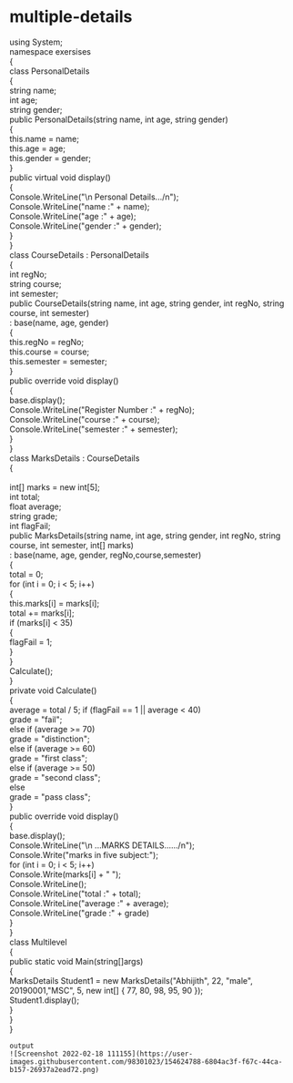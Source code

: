 # multiple-details
using System;<br>
namespace exersises<br>
{<br>
    class PersonalDetails<br>
    {<br>
        string name;<br>
        int age;<br>
        string gender;<br>
        public PersonalDetails(string name, int age, string gender)<br>
        {<br>
            this.name = name;<br>
            this.age = age;<br>
            this.gender = gender;<br>
        }<br>
        public virtual void display()<br>
        {<br>
            Console.WriteLine("\n Personal Details.../n");<br>
            Console.WriteLine("name          :" + name);<br>
            Console.WriteLine("age           :" + age);<br>
            Console.WriteLine("gender        :" + gender);<br>
        }<br>
    }<br>
    class CourseDetails : PersonalDetails<br>
    {<br>
        int regNo;<br>
        string course;<br>
        int semester;<br>
        public CourseDetails(string name, int age, string gender, int regNo, string course, int semester)<br>
                    : base(name, age, gender)<br>
        {<br>
           this.regNo = regNo;<br>
           this.course = course;<br>
          this.semester = semester;<br>
        }<br>
        public override void display()<br>
        {<br>
            base.display();<br>
            Console.WriteLine("Register Number       :" + regNo);<br>
            Console.WriteLine("course                :" + course);<br>
            Console.WriteLine("semester              :" + semester);<br>
        }<br>
    }<br>
    class MarksDetails : CourseDetails<br>
    { <br>      
        int[] marks = new int[5];<br>
        int total;<br>
        float average;<br>
        string grade;<br>
        int flagFail;<br>
        public MarksDetails(string name, int age, string gender, int regNo, string course, int semester, int[] marks)<br>
            : base(name, age, gender, regNo,course,semester)<br>
        {<br>
            total = 0;<br>
            for (int i = 0; i < 5; i++)<br>
            {<br>
                this.marks[i] = marks[i];<br>
                total += marks[i];<br>
                if (marks[i] < 35)<br>
                {<br>
                    flagFail = 1;<br>
                }<br>
            }  <br>
    Calculate();<br>
}<br>
        private void Calculate()<br>
        {<br>
            average = total / 5;
            if (flagFail == 1 || average < 40)<br>
                grade = "fail";<br>
            else if (average >= 70)<br>
                grade = "distinction";<br>
            else if (average >= 60)<br>
                grade = "first class";<br>
            else if (average >= 50)<br>
                grade = "second class";<br>
            else<br>
                grade = "pass class";<br>
        }<br>
        public override void display()<br>
        {<br>
                 base.display();<br>
                Console.WriteLine("\n ...MARKS DETAILS....../n");<br>
                Console.Write("marks in five subject:");<br>
                for (int i = 0; i < 5; i++)<br>
                Console.Write(marks[i] + " ");<br>
                Console.WriteLine();<br>
                Console.WriteLine("total    :" + total);<br>
                Console.WriteLine("average   :" + average);<br>
                Console.WriteLine("grade    :" + grade)<br>
            }<br>
        }<br>
        class Multilevel<br>
        {<br>
            public static void Main(string[]args)<br>
            {<br>
                MarksDetails Student1 = new MarksDetails("Abhijith", 22, "male", 20190001,"MSC", 5, new int[] { 77, 80, 98, 95, 90 });<br>
                Student1.display();<br>
            }<br>
        }<br>
    }<br>
    
    output
    ![Screenshot 2022-02-18 111155](https://user-images.githubusercontent.com/98301023/154624788-6804ac3f-f67c-44ca-b157-26937a2ead72.png)

    

  

     

    



     
